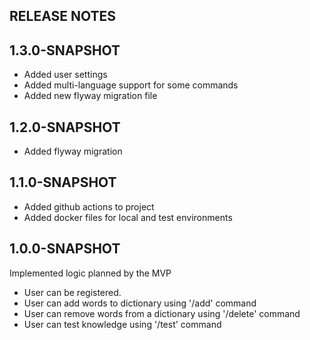 ## RELEASE NOTES

## 1.3.0-SNAPSHOT
* Added user settings
* Added multi-language support for some commands
* Added new flyway migration file

## 1.2.0-SNAPSHOT
* Added flyway migration

## 1.1.0-SNAPSHOT

* Added github actions to project
* Added docker files for local and test environments 

## 1.0.0-SNAPSHOT

Implemented logic planned by the MVP
* User can be registered.
* User can add words to dictionary using '/add' command
* User can remove words from a dictionary using '/delete' command
* User can test knowledge using '/test' command
